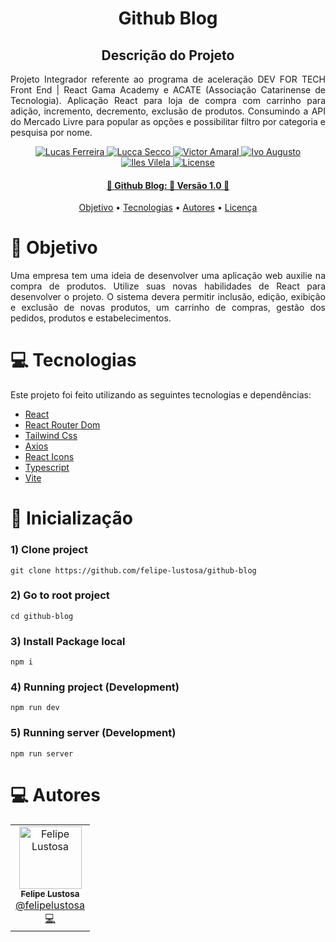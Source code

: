 <h1 align="center">
   Github Blog
</h1>

<h2 align="center">Descrição do Projeto</h2>
<p align="justify">Projeto Integrador referente ao programa de aceleração DEV FOR TECH Front End | React Gama Academy e ACATE (Associação Catarinense de Tecnologia). Aplicação React para loja de compra com carrinho para adição, incremento, decremento, exclusão de produtos. Consumindo a API do Mercado Livre para popular as opções e possibilitar filtro por categoria e pesquisa por nome.</p>

<p align="center">
   <a href="https://www.linkedin.com/in/lucasfpnt/">
      <img alt="Lucas Ferreira" src="https://img.shields.io/badge/-Lucas Ferreira-2A2C39?style=flat&logo=Linkedin&logoColor=white" />
   </a>
   <a href="https://www.linkedin.com/in/luccaseccodev/">
      <img alt="Lucca Secco" src="https://img.shields.io/badge/-Lucca Secco-2A2C39?style=flat&logo=Linkedin&logoColor=white" />
   </a>
      <a href="https://www.linkedin.com/in/https://www.linkedin.com/in/victorab/">
      <img alt="Victor Amaral" src="https://img.shields.io/badge/-Victor Amaral-2A2C39?style=flat&logo=Linkedin&logoColor=white" />
   </a>
      </a>
      <a href="https://www.linkedin.com/in/ivo-augusto/">
      <img alt="Ivo Augusto" src="https://img.shields.io/badge/-Ivo Augusto-2A2C39?style=flat&logo=Linkedin&logoColor=white" />
   </a>
    <a href="https://www.linkedin.com/in/iles-vilela-73809029/">
      <img alt="Iles Vilela" src="https://img.shields.io/badge/-Iles Vilela-2A2C39?style=flat&logo=Linkedin&logoColor=white" />
  <img alt="License" src="https://img.shields.io/badge/license-MIT-2A2C39">
</p>

<h4 align="center"> 
	🚧  Github Blog: 🚀 Versão 1.0 🚧
</h4>

<p align="center">
 <a href="#pushpin-objetivo">Objetivo</a> •
 <a href="#computer-tecnologias">Tecnologias</a> • 
  <a href="#computer-autores">Autores</a> •
 <a href="#closed_book-licença">Licença</a> 

</p>

# :pushpin: Objetivo

<p align="justify">Uma  empresa  tem  uma  ideia  de  desenvolver  uma  aplicação  web  auxilie  na 
compra de produtos. Utilize suas novas habilidades de React para desenvolver o projeto. 
O sistema devera permitir inclusão, edição, exibição e exclusão de novas produtos, 
um carrinho de compras, gestão dos pedidos, produtos e estabelecimentos.</p>
 

<div>
</div>

# :computer: Tecnologias

Este projeto foi feito utilizando as seguintes tecnologias e dependências:

- [React](https://pt-br.reactjs.org/docs/react-component.html)
- [React Router Dom](https://v5.reactrouter.com/web/guides/quick-start)
- [Tailwind Css](https://formidable.com/open-source/react-animations/#:~:text=A%20collection%20of%20animations%20that,css.)
- [Axios](https://axios-http.com/ptbr/docs/intro)
- [React Icons](https://styled-components.com/)
- [Typescript](https://www.typescriptlang.org/)
- [Vite](https://phosphoricons.com/)

# :wrench: Inicialização

### 1) Clone project
`git clone https://github.com/felipe-lustosa/github-blog`

### 2) Go to root project
`cd github-blog`

### 3) Install Package local
`npm i`

### 4) Running project (Development)
`npm run dev`

### 5) Running server (Development)
`npm run server`

# :computer: Autores

<table>
  <tr>
    <td align="center">
      <a href="http://github.com/felipe-lustosa/">
        <img src="https://github.com/felipe-lustosa.png" width="100px;" alt="Felipe Lustosa"/>
        <br />
        <sub>
          <b>Felipe Lustosa</b>
        </sub>
       </a>
       <br />
       <a href="https://www.linkedin.com/in/felipe-lustosa-7728841b9/" title="Linkedin">@felipelustosa</a>
       <br />
       <a href="https://www.linkedin.com/in/felipe-lustosa-7728841b9/" title="Code">💻</a>
    </td>
  </tr>
</table>
